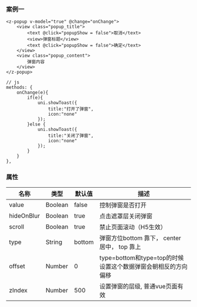 ### 案例一
```
<z-popup v-model="true" @change="onChange">
	<view class="popup_title">
		<text @click="popupShow = false">取消</text>
		<view>弹窗标题</view>
		<text @click="popupShow = false">确定</text>
	</view>
	<view class="popup_content">
		弹窗内容
	</view>
</z-popup>

// js
methods: {
	onChange(e){
		if(e){
			uni.showToast({
				title:"打开了弹窗",
				icon:"none"
			});
		}else {
			uni.showToast({
				title:"关闭了弹窗",
				icon:"none"
			});
		}
	}
},
```

### 属性
| 名称                        | 类型          | 默认值          | 描述                                               |
| ----------------------------|--------------- | ------------- | ---------------------------------------------------|
| value                     | Boolean       | false     	| 控制弹窗是否打开 |
| hideOnBlur                 | Boolean      | true          | 点击遮罩层关闭弹窗|
| scroll                    | Boolean       | true          | 禁止页面滚动（H5生效）                |
| type                     | String        | bottom         | 弹窗方位bottom 靠下， center 居中， top 靠上    |
| offset                   | Number        | 0              | type=bottom和type=top的时候设置这个数据弹窗会朝相反的方向偏移 |
| zIndex                   | Number        | 500            | 设置弹窗的层级, 普通vue页面有效 |
